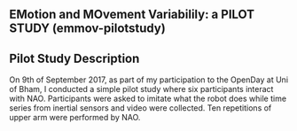 EMotion and MOvement Variabilily: a PILOT STUDY (emmov-pilotstudy)
---

## Pilot Study Description
On 9th of September 2017, as part of my participation to the OpenDay at Uni of Bham,
I conducted a simple pilot study where six participants interact with NAO.
Participants were asked to imitate what the robot does while time series from 
inertial sensors and video were collected.
Ten repetitions of upper arm were performed by NAO.
